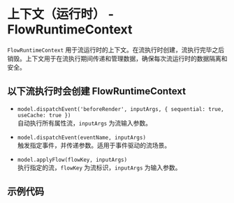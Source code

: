 # 上下文（运行时） - FlowRuntimeContext

`FlowRuntimeContext` 用于流运行时的上下文。在流执行时创建，流执行完毕之后销毁。上下文用于在流执行期间传递和管理数据，确保每次流运行时的数据隔离和安全。

## 以下流执行时会创建 FlowRuntimeContext

- `model.dispatchEvent('beforeRender', inputArgs, { sequential: true, useCache: true })`  
  自动执行所有属性流，`inputArgs` 为流输入参数。

- `model.dispatchEvent(eventName, inputArgs)`  
  触发指定事件，并传递参数。适用于事件驱动的流场景。

- `model.applyFlow(flowKey, inputArgs)`  
  执行指定的流，`flowKey` 为流标识，`inputArgs` 为输入参数。

## 示例代码

<code src="./index.tsx"></code>
